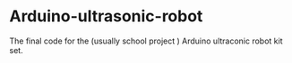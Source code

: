# Arduino-ultrasonic-robot
The final code for the (usually school project ) Arduino ultraconic robot kit set. 
